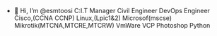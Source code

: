 - 👋 Hi, I’m @esmtoosi
C:I.T Manager 
Civil Engineer
DevOps Engineer
Cisco,(CCNA CCNP)
Linux,(Lpic1&2) 
Microsof(mscse)
Mikrotik(MTCNA,MTCRE,MTCRW)
VmWare VCP
Photoshop
Python
